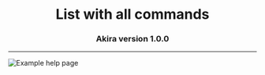 <h1 align="center">List with all commands</h1>

<h3 align="center">Akira version 1.0.0</h3>

---

<img alt="Example help page" src="https://raw.githubusercontent.com/Razzels0/Akira/master/.github/AkiraCommandv1.0.0.png">
